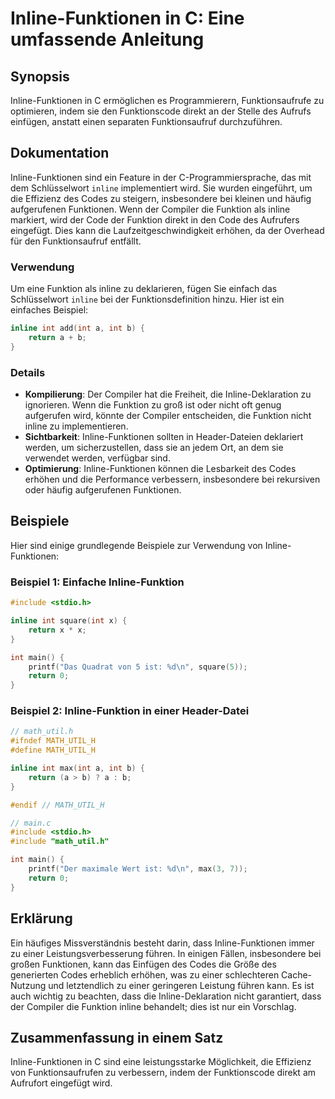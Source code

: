 <!--
Meta Description: # Inline-Funktionen in C: Eine umfassende Anleitung ## Synopsis Inline-Funktionen in C ermöglichen es Programmierern, Funktionsaufrufe zu optimieren, ...
Meta Keywords: inline, die, der, funktionen, int
-->

# Inline-Funktionen in C: Eine umfassende Anleitung

## Synopsis
Inline-Funktionen in C ermöglichen es Programmierern, Funktionsaufrufe zu optimieren, indem sie den Funktionscode direkt an der Stelle des Aufrufs einfügen, anstatt einen separaten Funktionsaufruf durchzuführen.

## Dokumentation
Inline-Funktionen sind ein Feature in der C-Programmiersprache, das mit dem Schlüsselwort `inline` implementiert wird. Sie wurden eingeführt, um die Effizienz des Codes zu steigern, insbesondere bei kleinen und häufig aufgerufenen Funktionen. Wenn der Compiler die Funktion als inline markiert, wird der Code der Funktion direkt in den Code des Aufrufers eingefügt. Dies kann die Laufzeitgeschwindigkeit erhöhen, da der Overhead für den Funktionsaufruf entfällt.

### Verwendung
Um eine Funktion als inline zu deklarieren, fügen Sie einfach das Schlüsselwort `inline` bei der Funktionsdefinition hinzu. Hier ist ein einfaches Beispiel:

```c
inline int add(int a, int b) {
    return a + b;
}
```

### Details
- **Kompilierung**: Der Compiler hat die Freiheit, die Inline-Deklaration zu ignorieren. Wenn die Funktion zu groß ist oder nicht oft genug aufgerufen wird, könnte der Compiler entscheiden, die Funktion nicht inline zu implementieren.
- **Sichtbarkeit**: Inline-Funktionen sollten in Header-Dateien deklariert werden, um sicherzustellen, dass sie an jedem Ort, an dem sie verwendet werden, verfügbar sind.
- **Optimierung**: Inline-Funktionen können die Lesbarkeit des Codes erhöhen und die Performance verbessern, insbesondere bei rekursiven oder häufig aufgerufenen Funktionen.

## Beispiele
Hier sind einige grundlegende Beispiele zur Verwendung von Inline-Funktionen:

### Beispiel 1: Einfache Inline-Funktion
```c
#include <stdio.h>

inline int square(int x) {
    return x * x;
}

int main() {
    printf("Das Quadrat von 5 ist: %d\n", square(5));
    return 0;
}
```

### Beispiel 2: Inline-Funktion in einer Header-Datei
```c
// math_util.h
#ifndef MATH_UTIL_H
#define MATH_UTIL_H

inline int max(int a, int b) {
    return (a > b) ? a : b;
}

#endif // MATH_UTIL_H

// main.c
#include <stdio.h>
#include "math_util.h"

int main() {
    printf("Der maximale Wert ist: %d\n", max(3, 7));
    return 0;
}
```

## Erklärung
Ein häufiges Missverständnis besteht darin, dass Inline-Funktionen immer zu einer Leistungsverbesserung führen. In einigen Fällen, insbesondere bei großen Funktionen, kann das Einfügen des Codes die Größe des generierten Codes erheblich erhöhen, was zu einer schlechteren Cache-Nutzung und letztendlich zu einer geringeren Leistung führen kann. Es ist auch wichtig zu beachten, dass die Inline-Deklaration nicht garantiert, dass der Compiler die Funktion inline behandelt; dies ist nur ein Vorschlag.

## Zusammenfassung in einem Satz
Inline-Funktionen in C sind eine leistungsstarke Möglichkeit, die Effizienz von Funktionsaufrufen zu verbessern, indem der Funktionscode direkt am Aufrufort eingefügt wird.